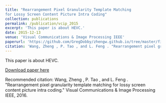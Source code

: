 ```yaml
---
title: "Rearrangement Pixel Granularity Template Matching
for Lossy Screen Content Picture Intra Coding"
collection: publications
permalink: /publication/vcip_2015
excerpt: 'This paper is about HEVC.'
date: 2015-12-13
venue: 'Visual Communications & Image Processing IEEE'
paperurl: 'https://github.com/GregDobby/zhengw.github.io/tree/master/files/vcip_2015.pdf'
citation: 'Wang, Zheng , P. Tao , and L. Feng . "Rearrangement pixel granularity template matching for lossy screen content picture intra coding." Visual Communications & Image Processing IEEE, 2016.'
---
```

This paper is about HEVC.

[Download paper here]( https://github.com/GregDobby/zhengw.github.io/tree/master/files/vcip_2015.pdf)

Recommended citation: Wang, Zheng , P. Tao , and L. Feng . "Rearrangement pixel granularity template matching for lossy screen content picture intra coding." Visual Communications & Image Processing IEEE, 2016.
